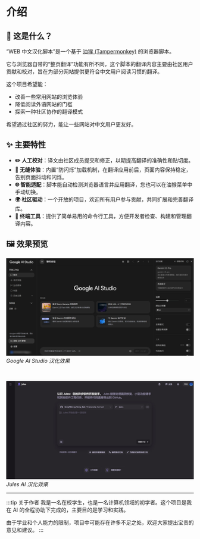 # 介绍

## 🤔 这是什么？

“WEB 中文汉化脚本”是一个基于 [油猴 (Tampermonkey)](https://www.tampermonkey.net/) 的浏览器脚本。

它与浏览器自带的“整页翻译”功能有所不同，这个脚本的翻译内容主要由社区用户贡献和校对，旨在为部分网站提供更符合中文用户阅读习惯的翻译。

这个项目希望能：
- 改善一些常用网站的浏览体验
- 降低阅读外语网站的门槛
- 探索一种社区协作的翻译模式

希望通过社区的努力，能让一些网站对中文用户更友好。

## ✨ 主要特性

- **✏️ 人工校对**：译文由社区成员提交和修正，以期提高翻译的准确性和贴切度。
- **🚀 无缝体验**：内置“防闪烁”加载机制，在翻译应用前后，页面内容保持稳定，告别页面抖动和闪烁。
- **🌐 智能适配**：脚本能自动检测浏览器语言并应用翻译，您也可以在油猴菜单中手动切换。
- **🌍 社区驱动**：一个开放的项目，欢迎所有用户参与贡献，共同扩展和完善翻译库。
- **🔧 终端工具**：提供了简单易用的命令行工具，方便开发者检查、构建和管理翻译内容。

## 🖼️ 效果预览

![Google AI Studio 汉化效果](../public/img/googleaistudio_introduce.jpg)
*Google AI Studio 汉化效果*

<br/>

![Jules AI 汉化效果](../public/img/jules_introduce.jpg)
*Jules AI 汉化效果*

---

:::tip 关于作者
我是一名在校学生，也是一名计算机领域的初学者。这个项目是我在 AI 的全程协助下完成的，主要目的是学习和实践。

由于学业和个人能力的限制，项目中可能存在许多不足之处，欢迎大家提出宝贵的意见和建议。
:::